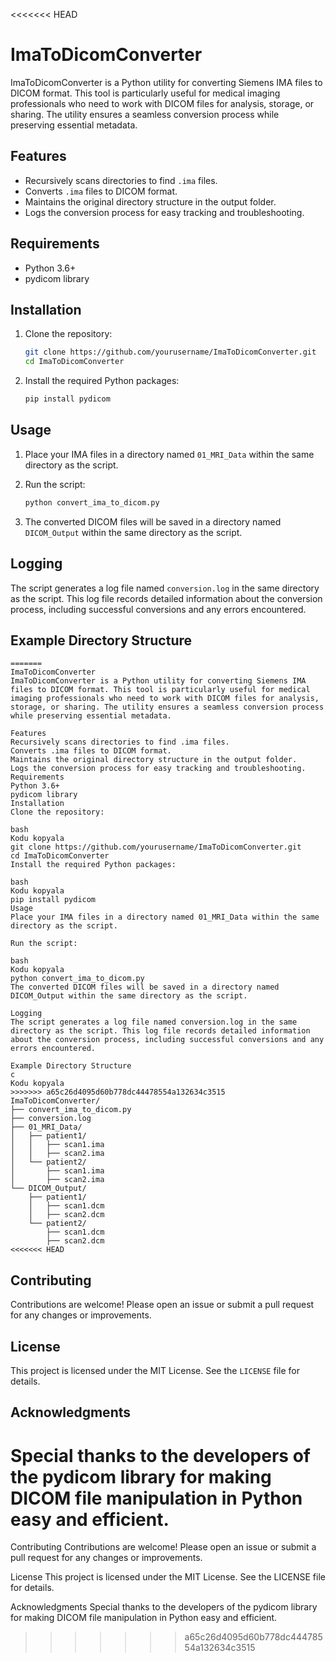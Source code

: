 <<<<<<< HEAD

# ImaToDicomConverter

ImaToDicomConverter is a Python utility for converting Siemens IMA files to DICOM format. This tool is particularly useful for medical imaging professionals who need to work with DICOM files for analysis, storage, or sharing. The utility ensures a seamless conversion process while preserving essential metadata.

## Features

- Recursively scans directories to find `.ima` files.
- Converts `.ima` files to DICOM format.
- Maintains the original directory structure in the output folder.
- Logs the conversion process for easy tracking and troubleshooting.

## Requirements

- Python 3.6+
- pydicom library

## Installation

1. Clone the repository:
    ```bash
    git clone https://github.com/yourusername/ImaToDicomConverter.git
    cd ImaToDicomConverter
    ```

2. Install the required Python packages:
    ```bash
    pip install pydicom
    ```

## Usage

1. Place your IMA files in a directory named `01_MRI_Data` within the same directory as the script.

2. Run the script:
    ```bash
    python convert_ima_to_dicom.py
    ```

3. The converted DICOM files will be saved in a directory named `DICOM_Output` within the same directory as the script.

## Logging

The script generates a log file named `conversion.log` in the same directory as the script. This log file records detailed information about the conversion process, including successful conversions and any errors encountered.

## Example Directory Structure

```
=======
ImaToDicomConverter
ImaToDicomConverter is a Python utility for converting Siemens IMA files to DICOM format. This tool is particularly useful for medical imaging professionals who need to work with DICOM files for analysis, storage, or sharing. The utility ensures a seamless conversion process while preserving essential metadata.

Features
Recursively scans directories to find .ima files.
Converts .ima files to DICOM format.
Maintains the original directory structure in the output folder.
Logs the conversion process for easy tracking and troubleshooting.
Requirements
Python 3.6+
pydicom library
Installation
Clone the repository:

bash
Kodu kopyala
git clone https://github.com/yourusername/ImaToDicomConverter.git
cd ImaToDicomConverter
Install the required Python packages:

bash
Kodu kopyala
pip install pydicom
Usage
Place your IMA files in a directory named 01_MRI_Data within the same directory as the script.

Run the script:

bash
Kodu kopyala
python convert_ima_to_dicom.py
The converted DICOM files will be saved in a directory named DICOM_Output within the same directory as the script.

Logging
The script generates a log file named conversion.log in the same directory as the script. This log file records detailed information about the conversion process, including successful conversions and any errors encountered.

Example Directory Structure
c
Kodu kopyala
>>>>>>> a65c26d4095d60b778dc44478554a132634c3515
ImaToDicomConverter/
├── convert_ima_to_dicom.py
├── conversion.log
├── 01_MRI_Data/
│   ├── patient1/
│   │   ├── scan1.ima
│   │   ├── scan2.ima
│   └── patient2/
│       ├── scan1.ima
│       ├── scan2.ima
└── DICOM_Output/
    ├── patient1/
    │   ├── scan1.dcm
    │   ├── scan2.dcm
    └── patient2/
        ├── scan1.dcm
        ├── scan2.dcm
<<<<<<< HEAD
```

## Contributing

Contributions are welcome! Please open an issue or submit a pull request for any changes or improvements.

## License

This project is licensed under the MIT License. See the `LICENSE` file for details.

## Acknowledgments

Special thanks to the developers of the pydicom library for making DICOM file manipulation in Python easy and efficient.
=======
Contributing
Contributions are welcome! Please open an issue or submit a pull request for any changes or improvements.

License
This project is licensed under the MIT License. See the LICENSE file for details.

Acknowledgments
Special thanks to the developers of the pydicom library for making DICOM file manipulation in Python easy and efficient.

>>>>>>> a65c26d4095d60b778dc44478554a132634c3515
